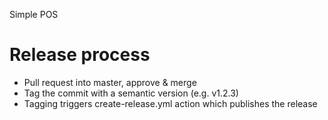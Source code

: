 Simple POS


# Release process

* Pull request into master, approve & merge
* Tag the commit with a semantic version (e.g. v1.2.3)
* Tagging triggers create-release.yml action which publishes the release
